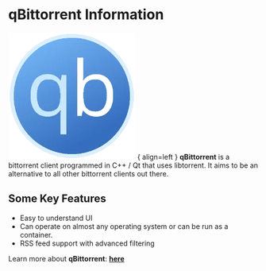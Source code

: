 # **qBittorrent Information**

![qBittorrent](../assets/images/qbittorrent-logo-256.webp) { align=left }
**qBittorrent** is a bittorrent client programmed in C++ / Qt that uses libtorrent. It aims to be an alternative to all other bittorrent clients out there. 


## **Some Key Features**

- Easy to understand UI
- Can operate on almost any operating system or can be run as a container.
- RSS feed support with advanced filtering


Learn more about **qBittorrent**: **[here](https://www.qbittorrent.org//)**